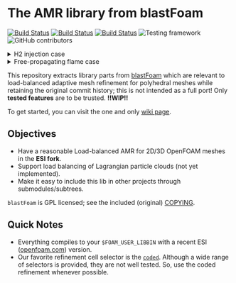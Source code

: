 # The AMR library from blastFoam

[![Build Status](https://img.shields.io/endpoint.svg?url=https%3A%2F%2Factions-badge.atrox.dev%2FSTFS-TUDa%2FblastAMR%2Fbadge%3Fref%3Dmaster%26&style=for-the-badge&label=OF2006%28master%29)](https://actions-badge.atrox.dev/STFS-TUDa/blastAMR/goto?ref=master) [![Build Status](https://img.shields.io/endpoint.svg?url=https%3A%2F%2Factions-badge.atrox.dev%2FSTFS-TUDa%2FblastAMR%2Fbadge%3Fref%3Dv2212%26&style=for-the-badge&label=OF2212%28v2212%29)](https://actions-badge.atrox.dev/STFS-TUDa/blastAMR/goto?ref=v2212) [![Build Status](https://img.shields.io/endpoint.svg?url=https%3A%2F%2Factions-badge.atrox.dev%2FSTFS-TUDa%2FblastAMR%2Fbadge%3Fref%3Dv2212%26&style=for-the-badge&label=OF2206%28v2212%2CGCC13%29)](https://actions-badge.atrox.dev/STFS-TUDa/blastAMR/goto?ref=v2212) ![Testing framework](https://img.shields.io/badge/tested_with_foamUT-00000?style=for-the-badge) ![GitHub contributors](https://img.shields.io/github/contributors/STFS-TUDa/blastAMR?style=for-the-badge)

<details><summary>H2 injection case</summary>

https://github.com/STFS-TUDa/blastAMR/assets/34474472/44cdc485-0c90-41b0-90b7-956e013abf9c

![2023-10-10_14-30](https://github.com/STFS-TUDa/blastAMR/assets/34474472/086dec0e-392f-4cf5-a769-d91f174a7b33)

</details>

<details><summary>Free-propagating flame case</summary>

https://github.com/STFS-TUDa/blastAMR/assets/34474472/29d1cf64-ade9-4c5c-8044-8e63797d31b7

![2023-10-10_14-29](https://github.com/STFS-TUDa/blastAMR/assets/34474472/cab32728-b497-438b-8150-940a3449a188)

</details>

This repository extracts library parts from [blastFoam](https://github.com/synthetik-technologies/blastfoam) which are relevant to load-balanced adaptive mesh refinement for polyhedral meshes while retaining the original commit history; this is not intended as a full port! Only **tested features** are to be trusted. **!!WIP!!**

To get started, you can visit the one and only [wiki page](https://github.com/STFS-TUDa/blastAMR/wiki).

## Objectives

- Have a reasonable Load-balanced AMR for 2D/3D OpenFOAM meshes in the **ESI fork**.
- Support load balancing of Lagrangian particle clouds (not yet implemented).
- Make it easy to include this lib in other projects through submodules/subtrees.

`blastFoam` is GPL licensed; see the included (original) [COPYING](COPYING).

## Quick Notes

- Everything compiles to your `$FOAM_USER_LIBBIN` with a recent ESI ([openfoam.com](https://openfoam.com)) version.
- Our favorite refinement cell selector is the [`coded`](https://github.com/STFS-TUDa/blastAMR/blob/0e70469d718ee53a5ce892e0e24a4f940bfba369/tutorials/poly_freelyPropFlame2D_H2/constant/dynamicMeshDict#L25). Although a wide range of selectors is provided, they are not well tested. So, use the coded refinement whenever possible.
